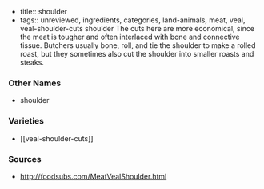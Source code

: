 - title:: shoulder
- tags:: unreviewed, ingredients, categories, land-animals, meat, veal, veal-shoulder-cuts
shoulder The cuts here are more economical, since the meat is tougher and often interlaced with bone and connective tissue. Butchers usually bone, roll, and tie the shoulder to make a rolled roast, but they sometimes also cut the shoulder into smaller roasts and steaks.

### Other Names

* shoulder

### Varieties

* [[veal-shoulder-cuts]]

### Sources
* http://foodsubs.com/MeatVealShoulder.html

